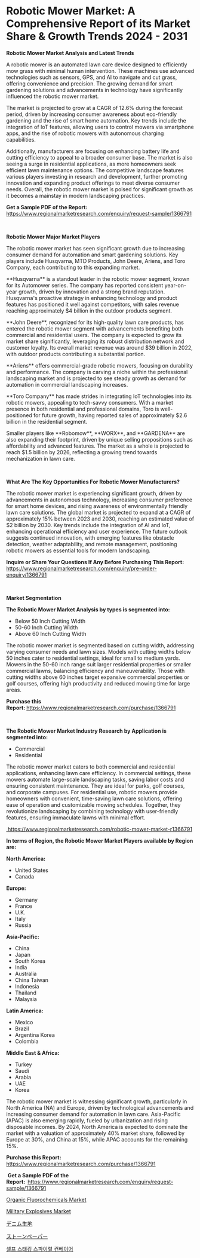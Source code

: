 <p><h1>Robotic Mower Market: A Comprehensive Report of its Market Share & Growth Trends 2024 - 2031</h1></p><p><strong>Robotic Mower Market Analysis and Latest Trends</strong></p>
<p><p>A robotic mower is an automated lawn care device designed to efficiently mow grass with minimal human intervention. These machines use advanced technologies such as sensors, GPS, and AI to navigate and cut grass, offering convenience and precision. The growing demand for smart gardening solutions and advancements in technology have significantly influenced the robotic mower market. </p><p>The market is projected to grow at a CAGR of 12.6% during the forecast period, driven by increasing consumer awareness about eco-friendly gardening and the rise of smart home automation. Key trends include the integration of IoT features, allowing users to control mowers via smartphone apps, and the rise of robotic mowers with autonomous charging capabilities. </p><p>Additionally, manufacturers are focusing on enhancing battery life and cutting efficiency to appeal to a broader consumer base. The market is also seeing a surge in residential applications, as more homeowners seek efficient lawn maintenance options. The competitive landscape features various players investing in research and development, further promoting innovation and expanding product offerings to meet diverse consumer needs. Overall, the robotic mower market is poised for significant growth as it becomes a mainstay in modern landscaping practices.</p></p>
<p><strong>Get a Sample PDF of the Report:&nbsp;</strong> <a href="https://www.regionalmarketresearch.com/enquiry/request-sample/1366791">https://www.regionalmarketresearch.com/enquiry/request-sample/1366791</a></p>
<p>&nbsp;</p>
<p><strong>Robotic Mower Major Market Players</strong></p>
<p><p>The robotic mower market has seen significant growth due to increasing consumer demand for automation and smart gardening solutions. Key players include Husqvarna, MTD Products, John Deere, Ariens, and Toro Company, each contributing to this expanding market.</p><p>**Husqvarna** is a standout leader in the robotic mower segment, known for its Automower series. The company has reported consistent year-on-year growth, driven by innovation and a strong brand reputation. Husqvarna's proactive strategy in enhancing technology and product features has positioned it well against competitors, with sales revenue reaching approximately $4 billion in the outdoor products segment.</p><p>**John Deere**, recognized for its high-quality lawn care products, has entered the robotic mower segment with advancements benefiting both commercial and residential users. The company is expected to grow its market share significantly, leveraging its robust distribution network and customer loyalty. Its overall market revenue was around $39 billion in 2022, with outdoor products contributing a substantial portion.</p><p>**Ariens** offers commercial-grade robotic mowers, focusing on durability and performance. The company is carving a niche within the professional landscaping market and is projected to see steady growth as demand for automation in commercial landscaping increases.</p><p>**Toro Company** has made strides in integrating IoT technologies into its robotic mowers, appealing to tech-savvy consumers. With a market presence in both residential and professional domains, Toro is well-positioned for future growth, having reported sales of approximately $2.6 billion in the residential segment.</p><p>Smaller players like **Robomow**, **WORX**, and **GARDENA** are also expanding their footprint, driven by unique selling propositions such as affordability and advanced features. The market as a whole is projected to reach $1.5 billion by 2026, reflecting a growing trend towards mechanization in lawn care.</p></p>
<p>&nbsp;</p>
<p><strong>What Are The Key Opportunities For Robotic Mower Manufacturers?</strong></p>
<p><p>The robotic mower market is experiencing significant growth, driven by advancements in autonomous technology, increasing consumer preference for smart home devices, and rising awareness of environmentally friendly lawn care solutions. The global market is projected to expand at a CAGR of approximately 15% between 2023 and 2030, reaching an estimated value of $2 billion by 2030. Key trends include the integration of AI and IoT, enhancing operational efficiency and user experience. The future outlook suggests continued innovation, with emerging features like obstacle detection, weather adaptability, and remote management, positioning robotic mowers as essential tools for modern landscaping.</p></p>
<p><strong>Inquire or Share Your Questions If Any Before Purchasing This Report:</strong> <a href="https://www.regionalmarketresearch.com/enquiry/pre-order-enquiry/1366791">https://www.regionalmarketresearch.com/enquiry/pre-order-enquiry/1366791</a></p>
<p>&nbsp;</p>
<p><strong>Market Segmentation</strong></p>
<p><strong>The Robotic Mower Market Analysis by types is segmented into:</strong></p>
<p><ul><li>Below 50 Inch Cutting Width</li><li>50-60 Inch Cutting Width</li><li>Above 60 Inch Cutting Width</li></ul></p>
<p><p>The robotic mower market is segmented based on cutting width, addressing varying consumer needs and lawn sizes. Models with cutting widths below 50 inches cater to residential settings, ideal for small to medium yards. Mowers in the 50-60 inch range suit larger residential properties or smaller commercial lawns, balancing efficiency and maneuverability. Those with cutting widths above 60 inches target expansive commercial properties or golf courses, offering high productivity and reduced mowing time for large areas.</p></p>
<p><strong>Purchase this Report:&nbsp;</strong><a href="https://www.regionalmarketresearch.com/purchase/1366791">https://www.regionalmarketresearch.com/purchase/1366791</a></p>
<p>&nbsp;</p>
<p><strong>The Robotic Mower Market Industry Research by Application is segmented into:</strong></p>
<p><ul><li>Commercial</li><li>Residential</li></ul></p>
<p><p>The robotic mower market caters to both commercial and residential applications, enhancing lawn care efficiency. In commercial settings, these mowers automate large-scale landscaping tasks, saving labor costs and ensuring consistent maintenance. They are ideal for parks, golf courses, and corporate campuses. For residential use, robotic mowers provide homeowners with convenient, time-saving lawn care solutions, offering ease of operation and customizable mowing schedules. Together, they revolutionize landscaping by combining technology with user-friendly features, ensuring immaculate lawns with minimal effort.</p></p>
<p><a href="https://www.regionalmarketresearch.com/robotic-mower-market-r1366791">&nbsp;https://www.regionalmarketresearch.com/robotic-mower-market-r1366791</a></p>
<p><strong>In terms of Region, the Robotic Mower Market Players available by Region are:</strong></p>
<p>
    <p> <strong> North America: </strong>
        <ul>
            <li>United States</li>
            <li>Canada</li>
        </ul>
        </p> 
    <p> <strong> Europe: </strong>
        <ul>
            <li>Germany</li>
            <li>France</li>
            <li>U.K.</li>
            <li>Italy</li>
            <li>Russia</li>
        </ul>
        </p> 
    <p> <strong> Asia-Pacific: </strong>
        <ul>
            <li>China</li>
            <li>Japan</li>
            <li>South Korea</li>
            <li>India</li>
            <li>Australia</li>
            <li>China Taiwan</li>
            <li>Indonesia</li>
            <li>Thailand</li>
            <li>Malaysia</li>
        </ul>
        </p> 
    <p> <strong> Latin America: </strong>
        <ul>
            <li>Mexico</li>
            <li>Brazil</li>
            <li>Argentina Korea</li>
            <li>Colombia</li>
        </ul>
        </p> 
    <p> <strong> Middle East & Africa: </strong>
        <ul>
            <li>Turkey</li>
            <li>Saudi</li>
            <li>Arabia</li>
            <li>UAE</li>
            <li>Korea</li>
        </ul>
    </p>
    </p>
<p><p>The robotic mower market is witnessing significant growth, particularly in North America (NA) and Europe, driven by technological advancements and increasing consumer demand for automation in lawn care. Asia-Pacific (APAC) is also emerging rapidly, fueled by urbanization and rising disposable incomes. By 2024, North America is expected to dominate the market with a valuation of approximately 40% market share, followed by Europe at 30%, and China at 15%, while APAC accounts for the remaining 15%.</p></p>
<p><strong>Purchase this Report: </strong><a href="https://www.regionalmarketresearch.com/purchase/1366791">https://www.regionalmarketresearch.com/purchase/1366791</a></p>
<p>&nbsp;<strong>Get a Sample PDF of the Report:&nbsp;&nbsp;</strong><a href="https://www.regionalmarketresearch.com/enquiry/request-sample/1366791">https://www.regionalmarketresearch.com/enquiry/request-sample/1366791</a></p>
<p><strong></strong></p>
<p><p><a href="https://issuu.com/reportprime-2/docs/organic-fluorochemicals-market-size_2a7fc35dcd6c2c">Organic Fluorochemicals Market</a></p><p><a href="https://github.com/MegiBogdani1953/Market-Research-Report-List-1/blob/main/military-explosives-market.md">Military Explosives Market</a></p><p><a href="https://medium.com/@bradomar67/%E5%B8%82%E5%A0%B4%E3%81%AE%E6%B4%9E%E5%AF%9F-%E3%82%B0%E3%83%AD%E3%83%BC%E3%83%90%E3%83%AB%E3%83%87%E3%83%8B%E3%83%A0%E7%94%9F%E5%9C%B0%E5%B8%82%E5%A0%B4%E3%81%AE%E4%BA%88%E6%B8%AC%E3%81%A8%E9%9D%A9%E6%96%B0%E3%83%88%E3%83%AC%E3%83%B3%E3%83%89-2024%E5%B9%B4-2031%E5%B9%B4-0c5dc574e4cf?postPublishedType=repub">デニム生地</a></p><p><a href="https://medium.com/@bradomar67/%E6%9C%AA%E6%9D%A5%E3%81%AE%E3%82%B0%E3%83%AD%E3%83%BC%E3%83%90%E3%83%AB%E3%82%B9%E3%83%88%E3%83%BC%E3%83%B3%E3%83%9A%E3%83%BC%E3%83%91%E3%83%BC%E5%B8%82%E5%A0%B4%E3%81%AE%E5%8B%95%E5%90%91-2024%E5%B9%B4%E3%81%8B%E3%82%892031%E5%B9%B4%E3%81%BE%E3%81%A7%E3%81%AE%E5%B8%82%E5%A0%B4%E3%82%A4%E3%83%B3%E3%82%B5%E3%82%A4%E3%83%88%E3%81%A8%E5%88%86%E6%9E%90-125%E3%83%9A%E3%83%BC%E3%82%B8-14d657ad4801">ストーンペーパー</a></p><p><a href="https://medium.com/@misspennys1/%EC%8B%A0%ED%9D%A5-%EC%85%80%ED%94%84-%EC%8A%A4%ED%83%9C%ED%82%B9-%EC%8A%A4%ED%8C%8C%EC%9D%B4%EB%9F%B4-%EC%BB%A8%EB%B2%A0%EC%9D%B4%EC%96%B4-%EC%8B%9C%EC%9E%A5-%EA%B8%B0%ED%9A%8C-2024%EB%85%84%EB%B6%80%ED%84%B0-2031%EB%85%84%EA%B9%8C%EC%A7%80-%ED%88%AC%EC%9E%90%EC%9E%90-%EB%B0%8F-%EC%9D%B4%ED%95%B4%EA%B4%80%EA%B3%84%EC%9E%90%EB%A5%BC-%EC%9C%84%ED%95%9C-%EC%8B%9C%EC%9E%A5-%EB%B6%84%EC%84%9D-%EC%A0%84%EB%A7%9D-622295892fc6?postPublishedType=repub">셀프 스태킹 스파이럴 컨베이어</a></p></p>